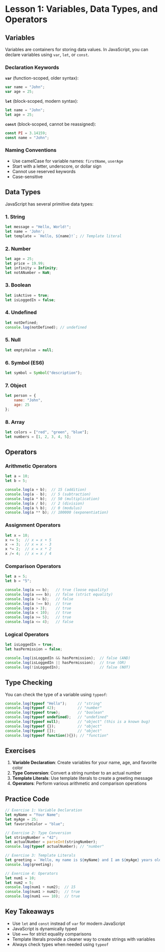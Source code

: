 # Lesson 1: Variables, Data Types, and Operators

## Variables

Variables are containers for storing data values. In JavaScript, you can declare variables using `var`, `let`, or `const`.

### Declaration Keywords

**`var`** (function-scoped, older syntax):
```js
var name = "John";
var age = 25;
```

**`let`** (block-scoped, modern syntax):
```js
let name = "John";
let age = 25;
```

**`const`** (block-scoped, cannot be reassigned):
```js
const PI = 3.14159;
const name = "John";
```

### Naming Conventions

- Use camelCase for variable names: `firstName`, `userAge`
- Start with a letter, underscore, or dollar sign
- Cannot use reserved keywords
- Case-sensitive

## Data Types

JavaScript has several primitive data types:

### 1. String
```js
let message = "Hello, World!";
let name = 'John';
let template = `Hello, ${name}!`; // Template literal
```

### 2. Number
```js
let age = 25;
let price = 19.99;
let infinity = Infinity;
let notANumber = NaN;
```

### 3. Boolean
```js
let isActive = true;
let isLoggedIn = false;
```

### 4. Undefined
```js
let notDefined;
console.log(notDefined); // undefined
```

### 5. Null
```js
let emptyValue = null;
```

### 6. Symbol (ES6)
```js
let symbol = Symbol("description");
```

### 7. Object
```js
let person = {
    name: "John",
    age: 25
};
```

### 8. Array
```js
let colors = ["red", "green", "blue"];
let numbers = [1, 2, 3, 4, 5];
```

## Operators

### Arithmetic Operators
```js
let a = 10;
let b = 5;

console.log(a + b);  // 15 (addition)
console.log(a - b);  // 5 (subtraction)
console.log(a * b);  // 50 (multiplication)
console.log(a / b);  // 2 (division)
console.log(a % b);  // 0 (modulus)
console.log(a ** b); // 100000 (exponentiation)
```

### Assignment Operators
```js
let x = 10;
x += 5;  // x = x + 5
x -= 3;  // x = x - 3
x *= 2;  // x = x * 2
x /= 4;  // x = x / 4
```

### Comparison Operators
```js
let a = 5;
let b = "5";

console.log(a == b);   // true (loose equality)
console.log(a === b);  // false (strict equality)
console.log(a != b);   // false
console.log(a !== b);  // true
console.log(a > 3);    // true
console.log(a < 10);   // true
console.log(a >= 5);   // true
console.log(a <= 4);   // false
```

### Logical Operators
```js
let isLoggedIn = true;
let hasPermission = false;

console.log(isLoggedIn && hasPermission);  // false (AND)
console.log(isLoggedIn || hasPermission);  // true (OR)
console.log(!isLoggedIn);                  // false (NOT)
```

## Type Checking

You can check the type of a variable using `typeof`:
```js
console.log(typeof "Hello");     // "string"
console.log(typeof 42);          // "number"
console.log(typeof true);        // "boolean"
console.log(typeof undefined);   // "undefined"
console.log(typeof null);        // "object" (this is a known bug)
console.log(typeof {});          // "object"
console.log(typeof []);          // "object"
console.log(typeof function(){}); // "function"
```

## Exercises

1. **Variable Declaration**: Create variables for your name, age, and favorite color
2. **Type Conversion**: Convert a string number to an actual number
3. **Template Literals**: Use template literals to create a greeting message
4. **Operators**: Perform various arithmetic and comparison operations

## Practice Code

```js
// Exercise 1: Variable Declaration
let myName = "Your Name";
let myAge = 25;
let favoriteColor = "blue";

// Exercise 2: Type Conversion
let stringNumber = "42";
let actualNumber = parseInt(stringNumber);
console.log(typeof actualNumber); // "number"

// Exercise 3: Template Literals
let greeting = `Hello, my name is ${myName} and I am ${myAge} years old.`;
console.log(greeting);

// Exercise 4: Operators
let num1 = 10;
let num2 = 5;
console.log(num1 + num2);  // 15
console.log(num1 > num2);  // true
console.log(num1 === 10);  // true
```

## Key Takeaways

- Use `let` and `const` instead of `var` for modern JavaScript
- JavaScript is dynamically typed
- Use `===` for strict equality comparisons
- Template literals provide a cleaner way to create strings with variables
- Always check types when needed using `typeof`